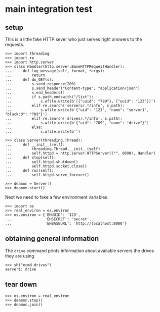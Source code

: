 # main integration test

## setup

This is a little fake HTTP sever who just serves right answers to the requests.

    >>> import threading
    >>> import re
    >>> import http.server
    >>> class Handler(http.server.BaseHTTPRequestHandler):
    ...     def log_message(self, format, *args):
    ...         return
    ...     def do_GET(s):
    ...         s.send_response(200)
    ...         s.send_header("Content-type", "application/json")
    ...         s.end_headers()
    ...         if s.path.endswith("/list"):
    ...             s.wfile.write(b'[{"uuid": "789"}, {"uuid": "123"}]')
    ...         elif re.search('servers/.*/info', s.path):
    ...             s.wfile.write(b'{"uid": "123", "name": "server1", "block:0": "789"}')
    ...         elif re.search('drives/.*/info', s.path):
    ...             s.wfile.write(b'{"uid": "789", "name": "drive"}')
    ...         else:
    ...             s.wfile.write(b'')

    >>> class Server(threading.Thread):
    ...     def __init__(self):
    ...         threading.Thread.__init__(self)
    ...         self.httpd = http.server.HTTPServer(("", 8000), Handler)
    ...     def stop(self):
    ...         self.httpd.shutdown()
    ...         self.httpd.socket.close()
    ...     def run(self):
    ...         self.httpd.serve_forever()

    >>> deamon = Server()
    >>> deamon.start()

Next we need to fake a few environment variables.

    >>> import os
    >>> real_environ = os.environ
    >>> os.environ = {'EHUUID': '123',
    ...               'EHSECRET': 'secret',
    ...               'EHBASEURL': 'http://localhost:8000'}

## obtaining general information

The `drive` command prints information about available servers the drives they
are using.

    >>> sh("ecmd drives")
    server1: drive

## tear down

    >>> os.environ = real_environ
    >>> deamon.stop()
    >>> deamon.join()
